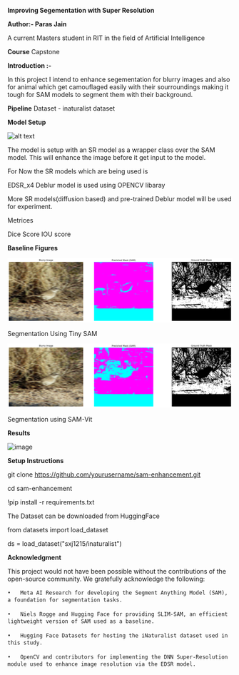 
**Improving Segementation with Super Resolution**

**Author:- Paras Jain**

A current Masters student in RIT in the field of Artificial Intelligence

**Course** Capstone

**Introduction :-**

In this project I intend to enhance segementation for blurry images and also for animal which get camouflaged easily with their sourroundings making it tough for SAM models to segment them with their background.

**Pipeline**
Dataset - inaturalist dataset


**Model Setup**

![alt text](<figures/Screenshot 2025-02-22 at 12.34.23 AM.png>)

The model is setup with an SR model as a wrapper class over the SAM model. This will enhance the image before it get input to the model. 

For Now the SR models which are being used is 

EDSR_x4
Deblur model is used using OPENCV libaray


More SR models(diffusion based) and pre-trained Deblur model will be used for experiment. 

Metrices

Dice Score 
IOU score

**Baseline Figures**

![alt text](figures/TINYSAM.png)

Segmentation Using Tiny SAM

![alt text](figures/SAM_Big.png)

Segmentation using SAM-Vit


**Results**

![image](https://github.com/user-attachments/assets/877d83cc-99c1-4755-ac73-cf6bb8720e6d)







**Setup Instructions**

git clone https://github.com/yourusername/sam-enhancement.git

cd sam-enhancement

!pip install -r requirements.txt

The Dataset can be downloaded from HuggingFace

from datasets import load_dataset

ds = load_dataset("sxj1215/inaturalist")

**Acknowledgment**

This project would not have been possible without the contributions of the open-source community. We gratefully acknowledge the following:

	•	Meta AI Research for developing the Segment Anything Model (SAM), a foundation for segmentation tasks.
 
	•	Niels Rogge and Hugging Face for providing SLIM-SAM, an efficient lightweight version of SAM used as a baseline.
 
	•	Hugging Face Datasets for hosting the iNaturalist dataset used in this study.
 
	•	OpenCV and contributors for implementing the DNN Super-Resolution module used to enhance image resolution via the EDSR model.
